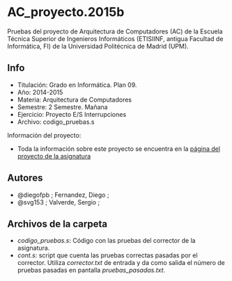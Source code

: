 # AC_proyecto.2015b

Pruebas del proyecto de Arquitectura de Computadores (AC) de la Escuela Técnica Superior de Ingenieros Informáticos (ETISIINF, antigua Facultad de Informática, FI) de la Universidad Politécnica de Madrid (UPM).

## Info
* Titulación:	Grado en Informática. Plan 09.
* Año:			  2014-2015
* Materia:		Arquitectura de Computadores
* Semestre:		2 Semestre. Mañana
* Ejercicio:	Proyecto E/S Interrupciones
* Archivo:		codigo_pruebas.s

Información del proyecto:
*	Toda la información sobre este proyecto se encuentra en la [página del proyecto de la asignatura][1]

## Autores
*	@diegofpb ; Fernandez, Diego ;
*	@svg153 ; Valverde, Sergio ;


## Archivos de la carpeta
* *codigo_pruebas.s*: Código con las pruebas del corrector de la asignatura.
* *cont.s*: script que cuenta las pruebas correctas pasadas por el corrector. Utiliza *corrector.txt* de entrada y da como salida el número de pruebas pasadas en pantalla *pruebas_pasadas.txt*.

[1]: http://www.datsi.fi.upm.es/docencia/Arquitectura_09/Proyecto_E_S
